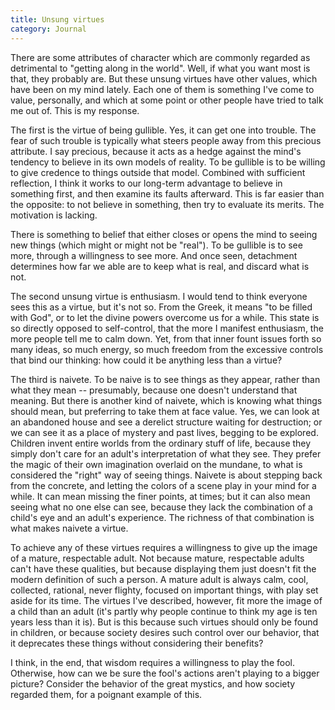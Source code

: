 ```yaml
---
title: Unsung virtues
category: Journal
---
```


There are some attributes of character which are commonly regarded as
detrimental to "getting along in the world".  Well, if what you want
most is that, they probably are.  But these unsung virtues have other
values, which have been on my mind lately.  Each one of them is
something I've come to value, personally, and which at some point or
other people have tried to talk me out of.  This is my response.

The first is the virtue of being gullible.  Yes, it can get one into
trouble.  The fear of such trouble is typically what steers people away
from this precious attribute.  I say precious, because it acts as a
hedge against the mind's tendency to believe in its own models of
reality.  To be gullible is to be willing to give credence to things
outside that model.  Combined with sufficient reflection, I think it
works to our long-term advantage to believe in something first, and then
examine its faults afterward.  This is far easier than the opposite: to
not believe in something, then try to evaluate its merits.  The
motivation is lacking.

There is something to belief that either closes or opens the mind to
seeing new things (which might or might not be "real").  To be gullible
is to see more, through a willingness to see more.  And once seen,
detachment determines how far we able are to keep what is real, and
discard what is not.

The second unsung virtue is enthusiasm.  I would tend to think everyone
sees this as a virtue, but it's not so.  From the Greek, it means "to be
filled with God", or to let the divine powers overcome us for a while.
This state is so directly opposed to self-control, that the more I
manifest enthusiasm, the more people tell me to calm down.  Yet, from
that inner fount issues forth so many ideas, so much energy, so much
freedom from the excessive controls that bind our thinking: how could it
be anything less than a virtue?

The third is naivete.  To be naive is to see things as they appear,
rather than what they mean -- presumably, because one doesn't understand
that meaning.  But there is another kind of naivete, which is knowing
what things should mean, but preferring to take them at face value.
Yes, we can look at an abandoned house and see a derelict structure
waiting for destruction; or we can see it as a place of mystery and past
lives, begging to be explored.  Children invent entire worlds from the
ordinary stuff of life, because they simply don't care for an adult's
interpretation of what they see.  They prefer the magic of their own
imagination overlaid on the mundane, to what is considered the "right"
way of seeing things.  Naivete is about stepping back from the concrete,
and letting the colors of a scene play in your mind for a while.  It can
mean missing the finer points, at times; but it can also mean seeing
what no one else can see, because they lack the combination of a child's
eye and an adult's experience.  The richness of that combination is what
makes naivete a virtue.

To achieve any of these virtues requires a willingness to give up the
image of a mature, respectable adult.  Not because mature, respectable
adults can't have these qualities, but because displaying them just
doesn't fit the modern definition of such a person.  A mature adult is
always calm, cool, collected, rational, never flighty, focused on
important things, with play set aside for its time.  The virtues I've
described, however, fit more the image of a child than an adult (it's
partly why people continue to think my age is ten years less than it
is).  But is this because such virtues should only be found in children,
or because society desires such control over our behavior, that it
deprecates these things without considering their benefits?

I think, in the end, that wisdom requires a willingness to play the
fool.  Otherwise, how can we be sure the fool's actions aren't playing
to a bigger picture?  Consider the behavior of the great mystics, and
how society regarded them, for a poignant example of this.


